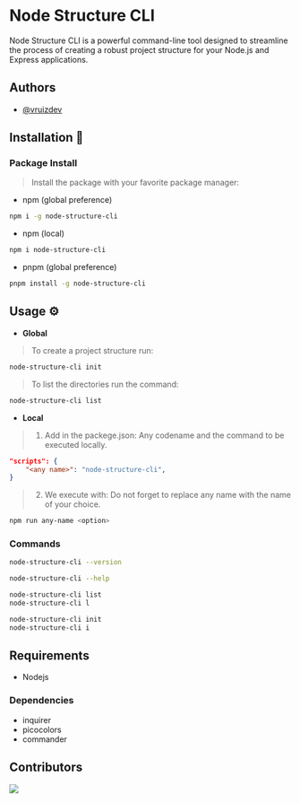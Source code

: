 # Node Structure CLI
Node Structure CLI is a powerful command-line tool designed to streamline the process of creating a robust project structure for your Node.js and Express applications.
## Authors
- [@vruizdev](https://www.github.com/vruizdev)
## Installation 📖
### Package Install
> Install the package with your favorite package manager:
- npm (global preference)
```bash
npm i -g node-structure-cli
```
- npm (local)
```bash
npm i node-structure-cli
```
- pnpm (global preference)
```bash
pnpm install -g node-structure-cli
```
## Usage ⚙️
- **Global**
> To create a project structure run:
```bash
node-structure-cli init
```
> To list the directories run the command:
```bash
node-structure-cli list
```
- **Local**
> 1. Add in the packege.json:
>    Any codename and the command to be executed locally.
```json
"scripts": {
    "<any name>": "node-structure-cli",
}
```
> 2. We execute with:
>    Do not forget to replace any name with the name of your choice.
```bash
npm run any-name <option>
```
### Commands
```bash
node-structure-cli --version
```
```bash
node-structure-cli --help
```
```bash
node-structure-cli list
node-structure-cli l
```
```bash
node-structure-cli init
node-structure-cli i
```
## Requirements
* Nodejs
### Dependencies
* inquirer
* picocolors
* commander
## Contributors
<a href="https://github.com/vruizdev/node-structure-cli/graphs/contributors">
  <img src="https://contrib.rocks/image?repo=vruizdev/node-structure-cli" />
</a>